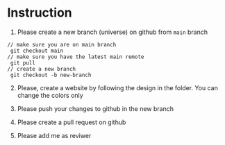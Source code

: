 # Instruction

1. Please create a new branch (universe) on github from `main` branch
```
// make sure you are on main branch
 git checkout main
// make sure you have the latest main remote
 git pull
// create a new branch
 git checkout -b new-branch
```

2. Please, create a website by following the design in the folder.
You can change the colors only

3. Please push your changes to github in the new branch 

4. Please create a pull request on github

5. Please add me as reviwer